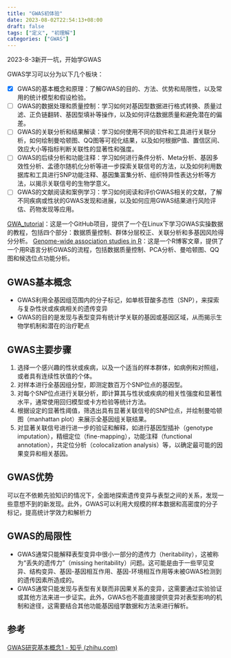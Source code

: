 ```yaml
---
title: "GWAS初体验"
date: 2023-08-02T22:54:13+08:00
draft: false
tags: ["定义", "初理解"]
categories: ["GWAS"]
---
```

2023-8-3新开一坑，开始学GWAS

GWAS学习可以分为以下几个板块：

* [X] GWAS的基本概念和原理：了解GWAS的目的、方法、优势和局限性，以及常用的统计模型和假设检验。
* [ ] GWAS的数据处理和质量控制：学习如何对基因型数据进行格式转换、质量过滤、正负链翻转、基因型填补等操作，以及如何评估数据质量和避免潜在的偏差。
* [ ] GWAS的关联分析和结果解读：学习如何使用不同的软件和工具进行关联分析，如何绘制曼哈顿图、QQ图等可视化结果，以及如何根据P值、置信区间、效应大小等指标判断关联性的显著性和强度。
* [ ] GWAS的后续分析和功能注释：学习如何进行条件分析、Meta分析、基因多效性分析、孟德尔随机化分析等进一步探索关联信号的方法，以及如何利用数据库和工具进行SNP功能注释、基因集富集分析、组织特异性表达分析等方法，以揭示关联信号的生物学意义。
* [ ] GWAS的文献阅读和案例学习：学习如何阅读和评价GWAS相关的文献，了解不同疾病或性状的GWAS发现和进展，以及如何应用GWAS结果进行风险评估、药物发现等应用。

[GWA_tutorial](https://github.com/MareesAT/GWA_tutorial/)：这是一个GitHub项目，提供了一个在Linux下学习GWAS实操数据的教程，包括四个部分：数据质量控制、群体分层校正、关联分析和多基因风险得分分析。
[Genome-wide association studies in R](https://www.r-bloggers.com/genome-wide-association-studies-in-r/)：这是一个R博客文章，提供了一个用R语言分析GWAS的流程，包括数据质量控制、PCA分析、曼哈顿图、QQ图和候选位点功能分析。

## GWAS基本概念

* GWAS利用全基因组范围内的分子标记，如单核苷酸多态性（SNP），来探索与复杂性状或疾病相关的遗传变异
* GWAS的目的是发现与表型变异有统计学关联的基因或基因区域，从而揭示生物学机制和潜在的治疗靶点

## GWAS主要步骤

1. 选择一个感兴趣的性状或疾病，以及一个适当的样本群体，如病例和对照组，或者具有连续性状值的个体。
2. 对样本进行全基因组分型，即测定数百万个SNP位点的基因型。
3. 对每个SNP位点进行关联分析，即计算其与性状或疾病的相关性强度和显著性水平，通常使用回归模型或卡方检验等统计方法。
4. 根据设定的显著性阈值，筛选出具有显著关联信号的SNP位点，并绘制曼哈顿图（manhattan plot）来展示全基因组关联结果。
5. 对显著关联信号进行进一步的验证和解释，如进行基因型插补（genotype imputation），精细定位（fine-mapping），功能注释（functional annotation），共定位分析（colocalization analysis）等，以确定最可能的因果变异和相关基因。

## GWAS优势

可以在不依赖先验知识的情况下，全面地探索遗传变异与表型之间的关系，发现一些意想不到的新发现。此外，GWAS可以利用大规模的样本数据和高密度的分子标记，提高统计学效力和解析力


## GWAS的局限性

* GWAS通常只能解释表型变异中很小一部分的遗传力（heritability），这被称为“丢失的遗传力”（missing heritability）问题。这可能是由于一些罕见变异、结构变异、基因-基因相互作用、基因-环境相互作用等未被GWAS检测到的遗传因素所造成的。
* GWAS通常只能发现与表型有关联而非因果关系的变异，这需要通过实验验证或其他方法来进一步证实。此外，GWAS也不能直接提供变异对表型影响的机制和途径，这需要结合其他功能基因组学数据和方法来进行解析。

## 参考

[GWAS研究基本概念1 - 知乎 (zhihu.com)](https://zhuanlan.zhihu.com/p/105699734)
